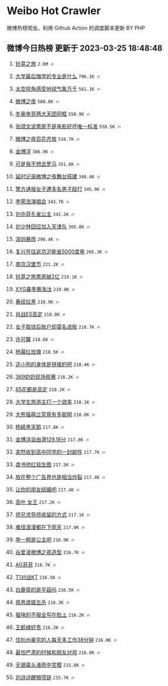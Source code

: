# Weibo Hot Crawler 



微博热榜爬虫，利用 Github Action 的调度脚本更新 BY PHP 


## 微博今日热榜 更新于 2023-03-25 18:48:48 
1. [铃芽之旅](https://s.weibo.com/weibo?q=%E9%93%83%E8%8A%BD%E4%B9%8B%E6%97%85&t=31&band_rank=1&Refer=top) `2.6M 🔥` 

1. [大学最后悔学的专业是什么](https://s.weibo.com/weibo?q=%23%E5%A4%A7%E5%AD%A6%E6%9C%80%E5%90%8E%E6%82%94%E5%AD%A6%E7%9A%84%E4%B8%93%E4%B8%9A%E6%98%AF%E4%BB%80%E4%B9%88%23&t=31&band_rank=2&Refer=top) `796.1K 🔥` 

1. [太空视角感受地球气象万千](https://s.weibo.com/weibo?q=%23%E5%A4%AA%E7%A9%BA%E8%A7%86%E8%A7%92%E6%84%9F%E5%8F%97%E5%9C%B0%E7%90%83%E6%B0%94%E8%B1%A1%E4%B8%87%E5%8D%83%23&t=31&band_rank=3&Refer=top) `561.1K 🔥` 

1. [微博之夜](https://s.weibo.com/weibo?q=%E5%BE%AE%E5%8D%9A%E4%B9%8B%E5%A4%9C&t=31&band_rank=4&Refer=top) `560.8K 🔥` 

1. [冬奥电竞两大天团同框](https://s.weibo.com/weibo?q=%23%E5%86%AC%E5%A5%A5%E7%94%B5%E7%AB%9E%E4%B8%A4%E5%A4%A7%E5%A4%A9%E5%9B%A2%E5%90%8C%E6%A1%86%23&t=31&band_rank=5&Refer=top) `558.9K 🔥` 

1. [张颂文说票房不是电影好坏唯一标准](https://s.weibo.com/weibo?q=%23%E5%BC%A0%E9%A2%82%E6%96%87%E8%AF%B4%E7%A5%A8%E6%88%BF%E4%B8%8D%E6%98%AF%E7%94%B5%E5%BD%B1%E5%A5%BD%E5%9D%8F%E5%94%AF%E4%B8%80%E6%A0%87%E5%87%86%23&t=31&band_rank=6&Refer=top) `558.5K 🔥` 

1. [微博之夜百花齐放](https://s.weibo.com/weibo?q=%23%E5%BE%AE%E5%8D%9A%E4%B9%8B%E5%A4%9C%E7%99%BE%E8%8A%B1%E9%BD%90%E6%94%BE%23&t=31&band_rank=7&Refer=top) `534.7K 🔥` 

1. [金博洋](https://s.weibo.com/weibo?q=%E9%87%91%E5%8D%9A%E6%B4%8B&t=31&band_rank=8&Refer=top) `386.9K 🔥` 

1. [可是我不想去罗马](https://s.weibo.com/weibo?q=%23%E5%8F%AF%E6%98%AF%E6%88%91%E4%B8%8D%E6%83%B3%E5%8E%BB%E7%BD%97%E9%A9%AC%23&t=31&band_rank=9&Refer=top) `351.6K 🔥` 

1. [延时记录微博之夜舞台搭建](https://s.weibo.com/weibo?q=%23%E5%BB%B6%E6%97%B6%E8%AE%B0%E5%BD%95%E5%BE%AE%E5%8D%9A%E4%B9%8B%E5%A4%9C%E8%88%9E%E5%8F%B0%E6%90%AD%E5%BB%BA%23&t=31&band_rank=10&Refer=top) `346.4K 🔥` 

1. [警方通报女子遭多名男子殴打](https://s.weibo.com/weibo?q=%23%E8%AD%A6%E6%96%B9%E9%80%9A%E6%8A%A5%E5%A5%B3%E5%AD%90%E9%81%AD%E5%A4%9A%E5%90%8D%E7%94%B7%E5%AD%90%E6%AE%B4%E6%89%93%23&t=31&band_rank=11&Refer=top) `345.9K 🔥` 

1. [李荣浩演唱会](https://s.weibo.com/weibo?q=%E6%9D%8E%E8%8D%A3%E6%B5%A9%E6%BC%94%E5%94%B1%E4%BC%9A&t=31&band_rank=12&Refer=top) `343.7K 🔥` 

1. [刘亦菲孔雀公主](https://s.weibo.com/weibo?q=%23%E5%88%98%E4%BA%A6%E8%8F%B2%E5%AD%94%E9%9B%80%E5%85%AC%E4%B8%BB%23&t=31&band_rank=13&Refer=top) `342.2K 🔥` 

1. [刘少林回应加入天津队](https://s.weibo.com/weibo?q=%23%E5%88%98%E5%B0%91%E6%9E%97%E5%9B%9E%E5%BA%94%E5%8A%A0%E5%85%A5%E5%A4%A9%E6%B4%A5%E9%98%9F%23&t=31&band_rank=14&Refer=top) `305.8K 🔥` 

1. [深圳暴雨](https://s.weibo.com/weibo?q=%23%E6%B7%B1%E5%9C%B3%E6%9A%B4%E9%9B%A8%23&t=31&band_rank=15&Refer=top) `290.4K 🔥` 

1. [复兴号往返京沪能省5000度电](https://s.weibo.com/weibo?q=%23%E5%A4%8D%E5%85%B4%E5%8F%B7%E5%BE%80%E8%BF%94%E4%BA%AC%E6%B2%AA%E8%83%BD%E7%9C%815000%E5%BA%A6%E7%94%B5%23&t=31&band_rank=16&Refer=top) `265.3K 🔥` 

1. [南京汉堡节](https://s.weibo.com/weibo?q=%23%E5%8D%97%E4%BA%AC%E6%B1%89%E5%A0%A1%E8%8A%82%23&t=31&band_rank=17&Refer=top) `221.2K 🔥` 

1. [铃芽之旅票房破2亿](https://s.weibo.com/weibo?q=%23%E9%93%83%E8%8A%BD%E4%B9%8B%E6%97%85%E7%A5%A8%E6%88%BF%E7%A0%B42%E4%BA%BF%23&t=31&band_rank=18&Refer=top) `219.1K 🔥` 

1. [XYG春季赛淘汰](https://s.weibo.com/weibo?q=%23XYG%E6%98%A5%E5%AD%A3%E8%B5%9B%E6%B7%98%E6%B1%B0%23&t=31&band_rank=19&Refer=top) `219.0K 🔥` 

1. [叠纸拉黑](https://s.weibo.com/weibo?q=%E5%8F%A0%E7%BA%B8%E6%8B%89%E9%BB%91&t=31&band_rank=20&Refer=top) `218.9K 🔥` 

1. [肖战ES高定](https://s.weibo.com/weibo?q=%23%E8%82%96%E6%88%98ES%E9%AB%98%E5%AE%9A%23&t=31&band_rank=21&Refer=top) `218.8K 🔥` 

1. [女子取钱后账户却莫名进账](https://s.weibo.com/weibo?q=%23%E5%A5%B3%E5%AD%90%E5%8F%96%E9%92%B1%E5%90%8E%E8%B4%A6%E6%88%B7%E5%8D%B4%E8%8E%AB%E5%90%8D%E8%BF%9B%E8%B4%A6%23&t=31&band_rank=22&Refer=top) `218.7K 🔥` 

1. [许可馨](https://s.weibo.com/weibo?q=%E8%AE%B8%E5%8F%AF%E9%A6%A8&t=31&band_rank=23&Refer=top) `218.6K 🔥` 

1. [杨幂红玫瑰](https://s.weibo.com/weibo?q=%E6%9D%A8%E5%B9%82%E7%BA%A2%E7%8E%AB%E7%91%B0&t=31&band_rank=24&Refer=top) `218.5K 🔥` 

1. [这小狗的身体是拼接的吧](https://s.weibo.com/weibo?q=%23%E8%BF%99%E5%B0%8F%E7%8B%97%E7%9A%84%E8%BA%AB%E4%BD%93%E6%98%AF%E6%8B%BC%E6%8E%A5%E7%9A%84%E5%90%A7%23&t=31&band_rank=25&Refer=top) `218.4K 🔥` 

1. [369奶奶现场观赛](https://s.weibo.com/weibo?q=%23369%E5%A5%B6%E5%A5%B6%E7%8E%B0%E5%9C%BA%E8%A7%82%E8%B5%9B%23&t=31&band_rank=26&Refer=top) `218.2K 🔥` 

1. [85花都是高定](https://s.weibo.com/weibo?q=%2385%E8%8A%B1%E9%83%BD%E6%98%AF%E9%AB%98%E5%AE%9A%23&t=31&band_rank=27&Refer=top) `218.2K 🔥` 

1. [大学生旅游主打一个效率](https://s.weibo.com/weibo?q=%23%E5%A4%A7%E5%AD%A6%E7%94%9F%E6%97%85%E6%B8%B8%E4%B8%BB%E6%89%93%E4%B8%80%E4%B8%AA%E6%95%88%E7%8E%87%23&t=31&band_rank=28&Refer=top) `218.1K 🔥` 

1. [大熊猫萌兰究竟有多聪明](https://s.weibo.com/weibo?q=%23%E5%A4%A7%E7%86%8A%E7%8C%AB%E8%90%8C%E5%85%B0%E7%A9%B6%E7%AB%9F%E6%9C%89%E5%A4%9A%E8%81%AA%E6%98%8E%23&t=31&band_rank=29&Refer=top) `218.0K 🔥` 

1. [杨颖黑天鹅](https://s.weibo.com/weibo?q=%23%E6%9D%A8%E9%A2%96%E9%BB%91%E5%A4%A9%E9%B9%85%23&t=31&band_rank=30&Refer=top) `217.8K 🔥` 

1. [金博洋自由滑129.18分](https://s.weibo.com/weibo?q=%23%E9%87%91%E5%8D%9A%E6%B4%8B%E8%87%AA%E7%94%B1%E6%BB%91129.18%E5%88%86%23&t=31&band_rank=31&Refer=top) `217.8K 🔥` 

1. [突然收到高中同学的一封邮件](https://s.weibo.com/weibo?q=%23%E7%AA%81%E7%84%B6%E6%94%B6%E5%88%B0%E9%AB%98%E4%B8%AD%E5%90%8C%E5%AD%A6%E7%9A%84%E4%B8%80%E5%B0%81%E9%82%AE%E4%BB%B6%23&t=31&band_rank=32&Refer=top) `217.7K 🔥` 

1. [虞书欣红毯生图](https://s.weibo.com/weibo?q=%23%E8%99%9E%E4%B9%A6%E6%AC%A3%E7%BA%A2%E6%AF%AF%E7%94%9F%E5%9B%BE%23&t=31&band_rank=33&Refer=top) `217.5K 🔥` 

1. [放在整个广告界也是相当炸裂](https://s.weibo.com/weibo?q=%23%E6%94%BE%E5%9C%A8%E6%95%B4%E4%B8%AA%E5%B9%BF%E5%91%8A%E7%95%8C%E4%B9%9F%E6%98%AF%E7%9B%B8%E5%BD%93%E7%82%B8%E8%A3%82%23&t=31&band_rank=34&Refer=top) `217.4K 🔥` 

1. [让你的朋友结婚吧](https://s.weibo.com/weibo?q=%23%E8%AE%A9%E4%BD%A0%E7%9A%84%E6%9C%8B%E5%8F%8B%E7%BB%93%E5%A9%9A%E5%90%A7%23&t=31&band_rank=35&Refer=top) `217.4K 🔥` 

1. [高叶 女王](https://s.weibo.com/weibo?q=%E9%AB%98%E5%8F%B6%20%E5%A5%B3%E7%8E%8B&t=31&band_rank=36&Refer=top) `217.2K 🔥` 

1. [师兄求导师收留的方式](https://s.weibo.com/weibo?q=%23%E5%B8%88%E5%85%84%E6%B1%82%E5%AF%BC%E5%B8%88%E6%94%B6%E7%95%99%E7%9A%84%E6%96%B9%E5%BC%8F%23&t=31&band_rank=37&Refer=top) `217.1K 🔥` 

1. [难怪浪漫都在下雨天](https://s.weibo.com/weibo?q=%23%E9%9A%BE%E6%80%AA%E6%B5%AA%E6%BC%AB%E9%83%BD%E5%9C%A8%E4%B8%8B%E9%9B%A8%E5%A4%A9%23&t=31&band_rank=38&Refer=top) `217.0K 🔥` 

1. [李一桐是公主吧](https://s.weibo.com/weibo?q=%23%E6%9D%8E%E4%B8%80%E6%A1%90%E6%98%AF%E5%85%AC%E4%B8%BB%E5%90%A7%23&t=31&band_rank=39&Refer=top) `216.9K 🔥` 

1. [谷爱凌微博之夜造型](https://s.weibo.com/weibo?q=%23%E8%B0%B7%E7%88%B1%E5%87%8C%E5%BE%AE%E5%8D%9A%E4%B9%8B%E5%A4%9C%E9%80%A0%E5%9E%8B%23&t=31&band_rank=40&Refer=top) `216.7K 🔥` 

1. [AG菲菲](https://s.weibo.com/weibo?q=AG%E8%8F%B2%E8%8F%B2&t=31&band_rank=41&Refer=top) `216.7K 🔥` 

1. [T1对战KT](https://s.weibo.com/weibo?q=%23T1%E5%AF%B9%E6%88%98KT%23&t=31&band_rank=42&Refer=top) `216.5K 🔥` 

1. [白鹿穿的是平菇吗](https://s.weibo.com/weibo?q=%23%E7%99%BD%E9%B9%BF%E7%A9%BF%E7%9A%84%E6%98%AF%E5%B9%B3%E8%8F%87%E5%90%97%23&t=31&band_rank=43&Refer=top) `216.5K 🔥` 

1. [佩恩虞姬五杀](https://s.weibo.com/weibo?q=%23%E4%BD%A9%E6%81%A9%E8%99%9E%E5%A7%AC%E4%BA%94%E6%9D%80%23&t=31&band_rank=44&Refer=top) `216.3K 🔥` 

1. [猫咪的不服全写在脸上](https://s.weibo.com/weibo?q=%23%E7%8C%AB%E5%92%AA%E7%9A%84%E4%B8%8D%E6%9C%8D%E5%85%A8%E5%86%99%E5%9C%A8%E8%84%B8%E4%B8%8A%23&t=31&band_rank=45&Refer=top) `216.2K 🔥` 

1. [王鹤棣好贵](https://s.weibo.com/weibo?q=%23%E7%8E%8B%E9%B9%A4%E6%A3%A3%E5%A5%BD%E8%B4%B5%23&t=31&band_rank=46&Refer=top) `216.2K 🔥` 

1. [住杭州豪宅的人每天多工作38分钟](https://s.weibo.com/weibo?q=%23%E4%BD%8F%E6%9D%AD%E5%B7%9E%E8%B1%AA%E5%AE%85%E7%9A%84%E4%BA%BA%E6%AF%8F%E5%A4%A9%E5%A4%9A%E5%B7%A5%E4%BD%9C38%E5%88%86%E9%92%9F%23&t=31&band_rank=47&Refer=top) `216.0K 🔥` 

1. [最怕严肃的时候和朋友对视](https://s.weibo.com/weibo?q=%23%E6%9C%80%E6%80%95%E4%B8%A5%E8%82%83%E7%9A%84%E6%97%B6%E5%80%99%E5%92%8C%E6%9C%8B%E5%8F%8B%E5%AF%B9%E8%A7%86%23&t=31&band_rank=48&Refer=top) `216.0K 🔥` 

1. [无锡鼋头渚雨中赏樱](https://s.weibo.com/weibo?q=%23%E6%97%A0%E9%94%A1%E9%BC%8B%E5%A4%B4%E6%B8%9A%E9%9B%A8%E4%B8%AD%E8%B5%8F%E6%A8%B1%23&t=31&band_rank=49&Refer=top) `215.8K 🔥` 

1. [刘诗诗醒狮项链](https://s.weibo.com/weibo?q=%23%E5%88%98%E8%AF%97%E8%AF%97%E9%86%92%E7%8B%AE%E9%A1%B9%E9%93%BE%23&t=31&band_rank=50&Refer=top) `215.7K 🔥` 

